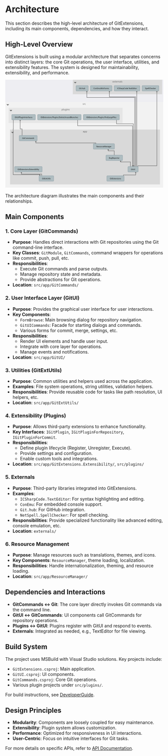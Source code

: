 # Architecture

This section describes the high-level architecture of GitExtensions, including its main components, dependencies, and how they interact.

## High-Level Overview

GitExtensions is built using a modular architecture that separates concerns into distinct layers: the core Git operations, the user interface, utilities, and extensibility features. The system is designed for maintainability, extensibility, and performance.

![Architecture View](Architecture-view-GitExtensions-short.png)

The architecture diagram illustrates the main components and their relationships.

## Main Components

### 1. Core Layer (GitCommands)
- **Purpose**: Handles direct interactions with Git repositories using the Git command-line interface.
- **Key Classes**: `GitModule`, `GitCommands`, command wrappers for operations like commit, push, pull, etc.
- **Responsibilities**:
  - Execute Git commands and parse outputs.
  - Manage repository state and metadata.
  - Provide abstractions for Git operations.
- **Location**: `src/app/GitCommands/`

### 2. User Interface Layer (GitUI)
- **Purpose**: Provides the graphical user interface for user interactions.
- **Key Components**:
  - `FormBrowse`: Main browsing dialog for repository navigation.
  - `GitUICommands`: Facade for starting dialogs and commands.
  - Various forms for commit, merge, settings, etc.
- **Responsibilities**:
  - Render UI elements and handle user input.
  - Integrate with core layer for operations.
  - Manage events and notifications.
- **Location**: `src/app/GitUI/`

### 3. Utilities (GitExtUtils)
- **Purpose**: Common utilities and helpers used across the application.
- **Examples**: File system operations, string utilities, validation helpers.
- **Responsibilities**: Provide reusable code for tasks like path resolution, UI helpers, etc.
- **Location**: `src/app/GitExtUtils/`

### 4. Extensibility (Plugins)
- **Purpose**: Allows third-party extensions to enhance functionality.
- **Key Interfaces**: `IGitPlugin`, `IGitPluginForRepository`, `IGitPluginForCommit`.
- **Responsibilities**:
  - Define plugin lifecycle (Register, Unregister, Execute).
  - Provide settings and configuration.
  - Enable custom tools and integrations.
- **Location**: `src/app/GitExtensions.Extensibility/`, `src/plugins/`

### 5. Externals
- **Purpose**: Third-party libraries integrated into GitExtensions.
- **Examples**:
  - `ICSharpCode.TextEditor`: For syntax highlighting and editing.
  - `ConEmu`: For embedded console support.
  - `Git.hub`: For GitHub integration.
  - `NetSpell.SpellChecker`: For spell checking.
- **Responsibilities**: Provide specialized functionality like advanced editing, console emulation, etc.
- **Location**: `externals/`

### 6. Resource Management
- **Purpose**: Manage resources such as translations, themes, and icons.
- **Key Components**: `ResourceManager`, theme loading, localization.
- **Responsibilities**: Handle internationalization, theming, and resource loading.
- **Location**: `src/app/ResourceManager/`

## Dependencies and Interactions

- **GitCommands ↔ Git**: The core layer directly invokes Git commands via the command line.
- **GitUI ↔ GitCommands**: UI components call GitCommands for repository operations.
- **Plugins ↔ GitUI**: Plugins register with GitUI and respond to events.
- **Externals**: Integrated as needed, e.g., TextEditor for file viewing.

## Build System

The project uses MSBuild with Visual Studio solutions. Key projects include:
- `GitExtensions.csproj`: Main application.
- `GitUI.csproj`: UI components.
- `GitCommands.csproj`: Core Git operations.
- Various plugin projects under `src/plugins/`.

For build instructions, see [DeveloperGuide](DeveloperGuide.md).

## Design Principles

- **Modularity**: Components are loosely coupled for easy maintenance.
- **Extensibility**: Plugin system allows customization.
- **Performance**: Optimized for responsiveness in UI interactions.
- **User-Centric**: Focus on intuitive interfaces for Git tasks.

For more details on specific APIs, refer to [API Documentation](API.md).